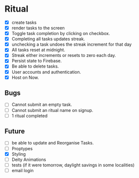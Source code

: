 # Ritual

- [x] create tasks
- [x] render tasks to the screen
- [x] Toggle task completion by clicking on checkbox.
- [x] Completing all tasks updates streak.
- [x] unchecking a task undoes the streak increment for that day
- [x] All tasks reset at midnight.
- [x] Streak either increments or resets to zero each day.
- [x] Persist state to Firebase.
- [x] Be able to delete tasks.
- [x] User accounts and authentication.
- [x] Host on Now.

## Bugs

- [ ] Cannot submit an empty task.
- [ ] Cannot submit an ritual name on signup.
- [ ] 1 ritual completed

## Future
- [ ] be able to update and Reorganise Tasks.
- [ ] Proptypes
- [x] Styling
- [ ] Deity Animations
- [ ] tests (if it were tomorrow, daylight savings in some localities)
- [ ] email login
